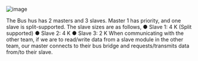 
![image](https://github.com/user-attachments/assets/22a702e8-ceb0-4a80-801d-5e97c7401b16)

The Bus hus has 2 masters and 3 slaves. Master 1 has priority, and one slave is split-supported. The slave sizes are as follows,
● Slave 1: 4 K (Split supported)
● Slave 2: 4 K
● Slave 3: 2 K
When communicating with the other team, if we are to read/write data from a slave module in the other team, our master connects to their bus bridge and requests/transmits data from/to their slave.
